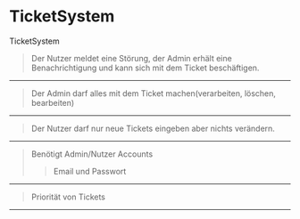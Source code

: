 # TicketSystem

TicketSystem 
>Der Nutzer meldet eine Störung, der Admin erhält eine Benachrichtigung und kann sich mit dem Ticket beschäftigen.

---

>Der Admin darf alles mit dem Ticket machen(verarbeiten, löschen, bearbeiten) 

---

>Der Nutzer darf nur neue Tickets eingeben aber nichts verändern. 

---

>Benötigt Admin/Nutzer Accounts
>> Email und Passwort

---

>Priorität von Tickets

---
